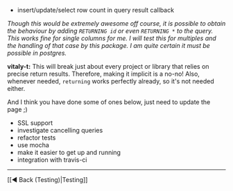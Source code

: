 - insert/update/select row count in query result callback 


_Though this would be extremely awesome off course, it is possible to obtain the behaviour by adding `RETURNING id` or even `RETURNING *` to the query. This works fine for single columns for me. I will test this for multiples and the handling of that case by this package. I am quite certain it must be possible in postgres._

**vitaly-t:** This will break just about every project or library that relies on precise return results. Therefore, making it implicit is a no-no! Also, whenever needed, `returning` works perfectly already, so it's not needed either.

And I think you have done some of ones below, just need to update the page ;)

- SSL support
- investigate cancelling queries
- refactor tests
 - use mocha
 - make it easier to get up and running
 - integration with travis-ci

***
[[◄ Back (Testing)|Testing]]